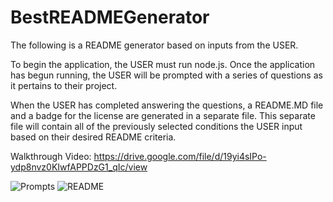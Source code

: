 # BestREADMEGenerator

The following is a README generator based on inputs from the USER.

To begin the application, the USER must run node.js.
Once the application has begun running, the USER will be prompted with a series of questions as it pertains to their project. 

When the USER has completed answering the questions, a README.MD file and a badge for the license are generated in a separate file.
This separate file will contain all of the previously selected conditions the USER input based on their desired README criteria. 


Walkthrough Video: https://drive.google.com/file/d/19yi4sIPo-ydp8nvz0KIwfAPPDzG1_qIc/view


![Prompts](https://user-images.githubusercontent.com/69696187/109291809-0cc41c00-77ef-11eb-93d8-f142cd317f57.JPG)
![README](https://user-images.githubusercontent.com/69696187/109291817-0fbf0c80-77ef-11eb-8cd5-c92d5590a12b.JPG)


